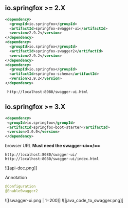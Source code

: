## io.springfox >= 2.X


```xml
<dependency>
  <groupId>io.springfox</groupId>
  <artifactId>springfox-swagger-ui</artifactId>
  <version>2.9.2</version>
</dependency>
<dependency>
  <groupId>io.springfox</groupId>
  <artifactId>springfox-swagger2</artifactId>
  <version>2.9.2</version>
</dependency>
<dependency>
  <groupId>io.springfox</groupId>
  <artifactId>springfox-schema</artifactId>
  <version>2.9.2</version>
</dependency>
```


```
 http://localhost:8080/swagger-ui.html
```



## io.springfox >= 3.X
```xml
<dependency>
 <groupId>io.springfox</groupId>
 <artifactId>springfox-boot-starter</artifactId>
 <version>3.0.0</version>
</dependency>
```

browser URL
**Must need the swagger-ui==/==**

```
http://localhost:8080/swagger-ui/
http://localhost:8080/swagger-ui/index.html
```

![[api-doc.png]]

Annotation
``` java
@Configuration
@EnableSwagger2
```


![[swagger-ui.png | 1=200]]
![[java_code_to_swagger.png]]